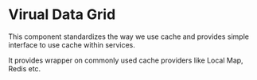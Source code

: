 # Virual Data Grid

This component standardizes the way we use cache and provides simple interface to use cache within services.

It provides wrapper on commonly used cache providers like Local Map, Redis etc.
